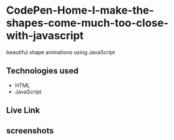 # CodePen-Home-I-make-the-shapes-come-much-too-close-with-javascript

beautiful shape animations using JavaScript 

## Technologies used
* HTML
* JavaScript

## Live Link

## screenshots
